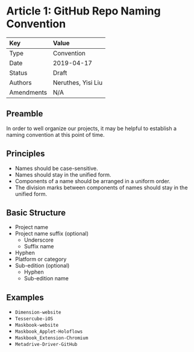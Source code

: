 # Article 1: GitHub Repo Naming Convention

| Key | Value |
| :--- | :--- |
| Type | Convention |
| Date | 2019-04-17 |
| Status | Draft |
| Authors | Neruthes, Yisi Liu |
| Amendments | N/A |

## Preamble

In order to well organize our projects, it may be helpful to establish a naming convention at this point of time.

## Principles

- Names should be case-sensitive.
- Names should stay in the unified form.
- Components of a name should be arranged in a uniform order.
- The division marks between components of names should stay in the unified form.

## Basic Structure

- Project name
- Project name suffix (optional)
  - Underscore
  - Suffix name
- Hyphen
- Platform or category
- Sub-edition (optional)
  - Hyphen
  - Sub-edition name

## Examples

- `Dimension-website`
- `Tessercube-iOS`
- `Maskbook-website`
- `Maskbook_Applet-Holoflows`
- `Maskbook_Extension-Chromium`
- `Metadrive-Driver-GitHub`
